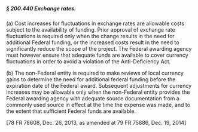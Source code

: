 ##### § 200.440 Exchange rates. #####

(a) Cost increases for fluctuations in exchange rates are allowable costs subject to the availability of funding. Prior approval of exchange rate fluctuations is required only when the change results in the need for additional Federal funding, or the increased costs result in the need to significantly reduce the scope of the project. The Federal awarding agency must however ensure that adequate funds are available to cover currency fluctuations in order to avoid a violation of the Anti-Deficiency Act.

(b) The non-Federal entity is required to make reviews of local currency gains to determine the need for additional federal funding before the expiration date of the Federal award. Subsequent adjustments for currency increases may be allowable only when the non-Federal entity provides the Federal awarding agency with adequate source documentation from a commonly used source in effect at the time the expense was made, and to the extent that sufficient Federal funds are available.

[78 FR 78608, Dec. 26, 2013, as amended at 79 FR 75886, Dec. 19, 2014]